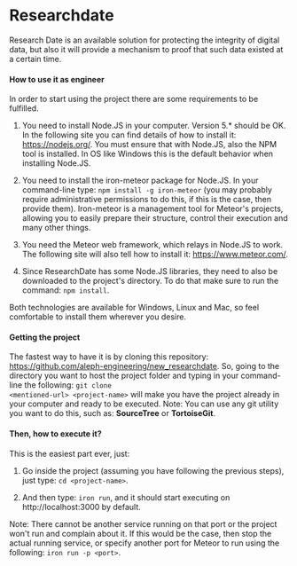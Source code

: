 # Researchdate
Research Date is an available solution for protecting the integrity of
digital data, but also it will provide a mechanism to proof that such
data existed at a certain time.


#### How to use it as engineer

In order to start using the project there are some requirements to be
fulfilled.

1.  You need to install Node.JS in your computer. Version 5.* should be
    OK. In the following site you can find details of how to install it:
    https://nodejs.org/. You must ensure that with Node.JS, also the NPM
    tool is installed. In OS like Windows this is the default behavior
    when installing Node.JS.

2.  You need to install the iron-meteor package for Node.JS. In your
    command-line type: <code>npm install -g iron-meteor</code> (you may
    probably require administrative permissions to do this, if this is
    the case, then provide them). Iron-meteor is a management tool for
    Meteor's projects, allowing you to easily prepare their structure,
    control their execution and many other things.

3.  You need the Meteor web framework, which relays in Node.JS to work. The
    following site will also tell how to install it:
    https://www.meteor.com/.
    
4.  Since ResearchDate has some Node.JS libraries, they need to also be
    downloaded to the project's directory. To do that make sure to run
    the command: <code>npm install</code>.

Both technologies are available for Windows, Linux and Mac,
so feel comfortable to install them wherever you desire.



#### Getting the project

The fastest way to have it is by cloning this repository:
https://github.com/aleph-engineering/new_researchdate. So, going to the
directory you want to host the project folder and typing in your
command-line the following: <code>git clone \<mentioned-url\> \<project-name\></code>
will make you have the project already in your computer and ready to be
executed. Note: You can use any git utility you want to do this,
such as: <strong>SourceTree</strong> or <strong>TortoiseGit</strong>.


#### Then, how to execute it?

This is the easiest part ever, just:

1.  Go inside the project (assuming you have following the previous
    steps), just type: <code>cd \<project-name\></code>.
    
2.  And then type: <code>iron run</code>, and it should start
    executing on http://localhost:3000 by default.

Note: There cannot be another service running on that port or the
project won't run and complain about it. If this would be the case, then
stop the actual running service, or specify another port for Meteor to
run using the following: <code>iron run -p \<port\></code>.
